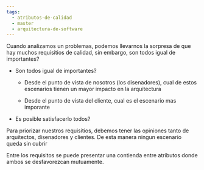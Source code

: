 ```yaml
---
tags:
  - atributos-de-calidad
  - master
  - arquitectura-de-software
---
```

Cuando analizamos un problemas, podemos llevarnos la sorpresa de que hay muchos requisitios de calidad, sin embargo, son todos igual de importantes?

- Son todos igual de importantes?
	- Desde el punto de vista de nosotros (los disenadores), cual de estos escenarios tienen un mayor impacto en la arquitectura 

	- Desde el punto de vista del cliente, cual es el escenario mas imporante
- Es posible satisfacerlo todos?

Para priorizar nuestros requisitios, debemos tener las opiniones tanto de arquitectos, disenadores y clientes. De esta manera ningun escenario queda sin cubrir

Entre los requisitos se puede presentar una contienda entre atributos donde ambos se desfavorezcan mutuamente.